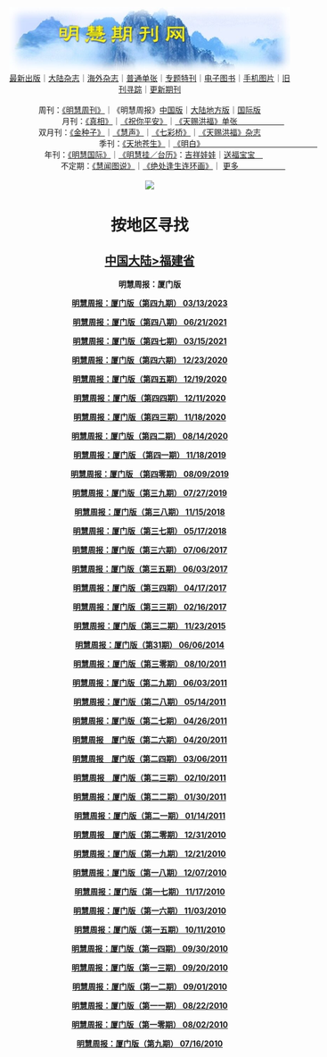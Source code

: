 <a id="user-content-1" class="anchor" aria-hidden="true" href="#1">
<a name="1" id="1" target="_blank"></a> <span id="1">
<a name="2" id="2" target="_blank"></a> <span id="2">
<a name="3" id="3" target="_blank"></a> <span id="3">
<a name="4" id="4" target="_blank"></a> <span id="4">
<a name="5" id="5" target="_blank"></a> <span id="5">
<a name="6" id="6" target="_blank"></a> <span id="6">
<a name="7" id="7" target="_blank"></a> <span id="7">
<a id="user-content-1" href="#1">
<div align="center">
<a target="_blank" href="https://github.com/19920513/djy/blob/master/gb/nsc413.md#1"><img src="https://github.com/pdf-edit/qikan/blob/master/mhqk.jpg?raw=true"></a><br>
<a href="https://github.com/pdf-edit/qikan/blob/master/display.aspx/category_id/8/page_1.md#1">最新出版</a>｜<a href="https://github.com/pdf-edit/qikan/blob/master/category.aspx/category/mainland/page_1.md#1">大陆杂志</a>｜<a href="https://github.com/pdf-edit/qikan/blob/master/category.aspx/category/overseas/page_1.md#1">海外杂志</a>｜<a href="https://github.com/pdf-edit/qikan/blob/master/display.aspx/category_id/4/guige_id/3/page_1.md#1">普通单张</a>｜<a href="https://github.com/pdf-edit/qikan/blob/master/category.aspx/category/zhuanti/page_1.md#1">专题特刊</a>｜<a href="https://github.com/pdf-edit/qikan/blob/master/display.aspx/category_id/6/meijie_id/2/page_1.md#1">电子图书</a>｜<a href="https://github.com/pdf-edit/qikan/blob/master/display.aspx/qikan_type_id/11075/page_1.md#1">手机图片</a>｜<a href="https://github.com/pdf-edit/qikan/blob/master/display.aspx/category_id/5/zhouqi_id/6/page_1.md#1">旧刊寻踪</a>｜<a href="https://github.com/pdf-edit/qikan/blob/master/UpdatedArticles.aspx/page_1.md#1">更新期刊</a>
<br>
<br>
周刊：<a href="https://github.com/pdf-edit/qikan/blob/master/display.aspx/qikan_type_id/5179/page_1.md#1">《明慧周刊》</a>｜《明慧周报》<a href="https://github.com/pdf-edit/qikan/blob/master/display.aspx/qikan_type_id/5178/page_1.md#1">中国版</a>｜<a href="https://github.com/pdf-edit/qikan/blob/master/mainland.aspx/page_1.md#1">大陆地方版</a>｜<a href="https://github.com/pdf-edit/qikan/blob/master/display.aspx/qikan_type_id/5151/page_1.md#1">国际版</a><br>
月刊：<a href="https://github.com/pdf-edit/qikan/blob/master/display.aspx/qikan_type_id/5240/page_1.md#1">《真相》</a>｜<a href="https://github.com/pdf-edit/qikan/blob/master/display.aspx/qikan_type_id/11182/page_1.md#1">《祝你平安》</a>｜<a href="https://github.com/pdf-edit/qikan/blob/master/display.aspx/qikan_type_id/5360/keyword/E5/contain/true/page_1.md#1">《天赐洪福》单张　　　　　　</a><br>
双月刊：<a href="https://github.com/pdf-edit/qikan/blob/master/display.aspx/qikan_type_id/7500/page_1.md#1">《金种子》</a>｜<a href="https://github.com/pdf-edit/qikan/blob/master/display.aspx/qikan_type_id/5638/page_1.md#1">《慧声》</a>｜<a href="https://github.com/pdf-edit/qikan/blob/master/display.aspx/qikan_type_id/7268/page_1.md#1">《七彩桥》</a>｜<a href="https://github.com/pdf-edit/qikan/blob/master/display.aspx/qikan_type_id/5360/keyword/E5/contain/false/page_1.md#1">《天赐洪福》杂志</a> <br>
季刊：<a href="https://github.com/pdf-edit/qikan/blob/master/display.aspx/qikan_type_id/5139/page_1.md#1">《天地苍生》</a>｜<a href="https://github.com/pdf-edit/qikan/blob/master/display.aspx/qikan_type_id/5140/page_1.md#1">《明白》　　　　　　　　　　　　　　　</a><br>
年刊：<a href="https://github.com/pdf-edit/qikan/blob/master/display.aspx/qikan_type_id/10922/page_1.md#1">《明慧国际》</a>｜<a href="https://github.com/pdf-edit/qikan/blob/master/display.aspx/category_id/6/meijie_id/3/page_1.md#1">《明慧挂／台历》</a>：<a href="https://github.com/pdf-edit/qikan/blob/master/display.aspx/category_id/6/meijie_id/3/keyword/E5/page_1.md#1">吉祥娃娃</a>｜<a href="https://github.com/pdf-edit/qikan/blob/master/display.aspx/category_id/6/meijie_id/3/keyword/E9/page_1.md#1">送福宝宝　</a><br> 
不定期：<a href="https://github.com/pdf-edit/qikan/blob/master/display.aspx/qikan_type_id/11185/page_1.md#1">《慧闻图说》</a>｜<a href="https://github.com/pdf-edit/qikan/blob/master/display.aspx/qikan_type_id/11131/page_1.md#1">《绝处逢生连环画》</a>｜ <a href="https://github.com/pdf-edit/qikan/blob/master/display.aspx/category_id/6/meijie_id/3/keyword/other/page_1.md#1">更多　　　　　　</a> <br>
<br>
<a target="_blank" href="https://github.com/19920513/djy/blob/master/gb/nsc413.md#1"><img src="https://raw.githubusercontent.com/19920513/www/master/t/lh600.jpg"></a><br>
<h1><strong>按地区寻找</strong></h1><p align="center"><h2><strong><a target="_blank" href="https://github.com/19920513/qikan/blob/master/mainland.aspx/page_1.md">中国大陆</a><a target="_blank" href="https://github.com/19920513/qikan/blob/master/mainland.aspx?category_id=7&location_id=14/page_1.md#1">>福建省</a></strong></h2></p>
<p align="center"><strong>明慧周报：厦门版</strong></p>
<p align="center"><strong><a target="_blank" href="https://gitlab.com/19920513/pdfkit/-/raw/master/tests/pdf/208484.pdf">明慧周报：厦门版（第四九期）       03/13/2023</a></strong></p>
<p align="center"><strong><a target="_blank" href="https://gitlab.com/19920513/pdfkit/-/raw/master/tests/pdf/203366.pdf">明慧周报：厦门版（第四八期）       06/21/2021</a></strong></p>
<p align="center"><strong><a target="_blank" href="https://gitlab.com/19920513/pdfkit/-/raw/master/tests/pdf/201992.pdf">明慧周报：厦门版（第四七期）       03/15/2021</a></strong></p>
<p align="center"><strong><a target="_blank" href="https://gitlab.com/19920513/pdfkit/-/raw/master/tests/pdf/200767.pdf">明慧周报：厦门版（第四六期）       12/23/2020</a></strong></p>
<p align="center"><strong><a target="_blank" href="https://gitlab.com/19920513/pdfkit/-/raw/master/tests/pdf/200694.pdf">明慧周报：厦门版（第四五期）       12/19/2020</a></strong></p>
<p align="center"><strong><a target="_blank" href="https://gitlab.com/19920513/pdfkit/-/raw/master/tests/pdf/200584.pdf">明慧周报：厦门版（第四四期）       12/11/2020</a></strong></p>
<p align="center"><strong><a target="_blank" href="https://gitlab.com/19920513/pdfkit/-/raw/master/tests/pdf/200255.pdf">明慧周报：厦门版（第四三期）       11/18/2020</a></strong></p>
<p align="center"><strong><a target="_blank" href="https://gitlab.com/19920513/pdfkit/-/raw/master/tests/pdf/198845.pdf">明慧周报：厦门版（第四二期）       08/14/2020</a></strong></p>
<p align="center"><strong><a target="_blank" href="https://gitlab.com/19920513/pdfkit/-/raw/master/tests/pdf/195294.pdf">明慧周报：厦门版  （第四一期）       11/18/2019</a></strong></p>
<p align="center"><strong><a target="_blank" href="https://gitlab.com/19920513/pdfkit/-/raw/master/tests/pdf/193929.pdf">明慧周报：厦门版 （第四零期）       08/09/2019</a></strong></p>
<p align="center"><strong><a target="_blank" href="https://gitlab.com/19920513/pdfkit/-/raw/master/tests/pdf/193758.pdf">明慧周报：厦门版（第三九期）       07/27/2019</a></strong></p>
<p align="center"><strong><a target="_blank" href="https://gitlab.com/19920513/pdfkit/-/raw/master/tests/pdf/190616.pdf">明慧周报：厦门版（第三八期）       11/15/2018</a></strong></p>
<p align="center"><strong><a target="_blank" href="https://gitlab.com/19920513/pdfkit/-/raw/master/tests/pdf/188194.pdf">明慧周报：厦门版（第三七期）      05/17/2018</a></strong></p>
<p align="center"><strong><a target="_blank" href="https://gitlab.com/19920513/pdfkit/-/raw/master/tests/pdf/183619.pdf">明慧周报：厦门版（第三六期）      07/06/2017</a></strong></p>
<p align="center"><strong><a target="_blank" href="https://gitlab.com/19920513/pdfkit/-/raw/master/tests/pdf/183084.pdf">明慧周报：厦门版（第三五期）       06/03/2017</a></strong></p>
<p align="center"><strong><a target="_blank" href="https://gitlab.com/19920513/pdfkit/-/raw/master/tests/pdf/182343.pdf">明慧周报：厦门版（第三四期）       04/17/2017</a></strong></p>
<p align="center"><strong><a target="_blank" href="https://gitlab.com/19920513/pdfkit/-/raw/master/tests/pdf/181428.pdf">明慧周报：厦门版（第三三期）       02/16/2017</a></strong></p>
<p align="center"><strong><a target="_blank" href="https://gitlab.com/19920513/pdfkit/-/raw/master/tests/pdf/174410.pdf">明慧周报：厦门版（第三二期）       11/23/2015</a></strong></p>
<p align="center"><strong><a target="_blank" href="https://gitlab.com/19920513/pdfkit/-/raw/master/tests/pdf/166176.pdf">明慧周报：厦门版（第31期）      06/06/2014</a></strong></p>
<p align="center"><strong><a target="_blank" href="https://gitlab.com/19920513/pdfkit/-/raw/master/tests/pdf/119956.pdf">明慧周报：厦门版（第三零期）       08/10/2011</a></strong></p>
<p align="center"><strong><a target="_blank" href="https://gitlab.com/19920513/pdfkit/-/raw/master/tests/pdf/121385.pdf">明慧周报：厦门版（第二九期）       06/03/2011</a></strong></p>
<p align="center"><strong><a target="_blank" href="https://gitlab.com/19920513/pdfkit/-/raw/master/tests/pdf/122433.pdf">明慧周报：厦门版（第二八期）       05/14/2011</a></strong></p>
<p align="center"><strong><a target="_blank" href="https://gitlab.com/19920513/pdfkit/-/raw/master/tests/pdf/122114.pdf">明慧周报：厦门版（第二七期）       04/26/2011</a></strong></p>
<p align="center"><strong><a target="_blank" href="https://gitlab.com/19920513/pdfkit/-/raw/master/tests/pdf/122261.pdf">明慧周报　厦门版（第二六期）       04/20/2011</a></strong></p>
<p align="center"><strong><a target="_blank" href="https://gitlab.com/19920513/pdfkit/-/raw/master/tests/pdf/123203.pdf">明慧周报　厦门版（第二四期）       03/06/2011</a></strong></p>
<p align="center"><strong><a target="_blank" href="https://gitlab.com/19920513/pdfkit/-/raw/master/tests/pdf/123622.pdf">明慧周报　厦门版（第二三期）       02/10/2011</a></strong></p>
<p align="center"><strong><a target="_blank" href="https://gitlab.com/19920513/pdfkit/-/raw/master/tests/pdf/123802.pdf">明慧周报：厦门版（第二二期）       01/30/2011</a></strong></p>
<p align="center"><strong><a target="_blank" href="https://gitlab.com/19920513/pdfkit/-/raw/master/tests/pdf/124128.pdf">明慧周报：厦门版（第二一期）       01/14/2011</a></strong></p>
<p align="center"><strong><a target="_blank" href="https://gitlab.com/19920513/pdfkit/-/raw/master/tests/pdf/124386.pdf">明慧周报　厦门版（第二零期）       12/31/2010</a></strong></p>
<p align="center"><strong><a target="_blank" href="https://gitlab.com/19920513/pdfkit/-/raw/master/tests/pdf/124574.pdf">明慧周报：厦门版（第一九期）       12/21/2010</a></strong></p>
<p align="center"><strong><a target="_blank" href="https://gitlab.com/19920513/pdfkit/-/raw/master/tests/pdf/124798.pdf">明慧周报：厦门版（第一八期）       12/07/2010</a></strong></p>
<p align="center"><strong><a target="_blank" href="https://gitlab.com/19920513/pdfkit/-/raw/master/tests/pdf/125106.pdf">明慧周报：厦门版（第一七期）       11/17/2010</a></strong></p>
<p align="center"><strong><a target="_blank" href="https://gitlab.com/19920513/pdfkit/-/raw/master/tests/pdf/125384.pdf">明慧周报：厦门版（第一六期）       11/03/2010</a></strong></p>
<p align="center"><strong><a target="_blank" href="https://gitlab.com/19920513/pdfkit/-/raw/master/tests/pdf/125814.pdf">明慧周报：厦门版（第一五期）       10/11/2010</a></strong></p>
<p align="center"><strong><a target="_blank" href="https://gitlab.com/19920513/pdfkit/-/raw/master/tests/pdf/126008.pdf">明慧周报：厦门版（第一四期）       09/30/2010</a></strong></p>
<p align="center"><strong><a target="_blank" href="https://gitlab.com/19920513/pdfkit/-/raw/master/tests/pdf/126208.pdf">明慧周报：厦门版（第一三期）       09/20/2010</a></strong></p>
<p align="center"><strong><a target="_blank" href="https://gitlab.com/19920513/pdfkit/-/raw/master/tests/pdf/126531.pdf">明慧周报：厦门版（第一二期）       09/01/2010</a></strong></p>
<p align="center"><strong><a target="_blank" href="https://gitlab.com/19920513/pdfkit/-/raw/master/tests/pdf/126764.pdf">明慧周报：厦门版（第一一期）       08/22/2010</a></strong></p>
<p align="center"><strong><a target="_blank" href="https://gitlab.com/19920513/pdfkit/-/raw/master/tests/pdf/127130.pdf">明慧周报：厦门版（第一零期）       08/02/2010</a></strong></p>
<p align="center"><strong><a target="_blank" href="https://gitlab.com/19920513/pdfkit/-/raw/master/tests/pdf/127404.pdf">明慧周报：厦门版（第九期）       07/16/2010</a></strong></p>

